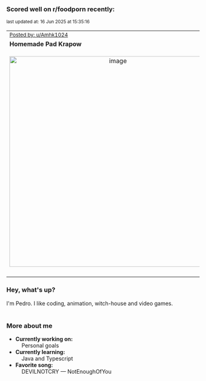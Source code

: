 ### Scored well on r/foodporn recently:

<p align="left"><sub>last updated at: 16 Jun 2025 at 15:35:16</sub></p>

|   |
| --- |
| <sub>[Posted by: u/Amhk1024][source]</sub> |
| **Homemade Pad Krapow** | 
|<p align="center"> <img alt="image" src="https://i.redd.it/3cmsq2ma446f1.jpeg" width="550" /> </p>|
|   |

### Hey, what's up?

I'm Pedro. I like coding, animation, witch-house and video games.<br><br>

### More about me
- **Currently working on:**  
&nbsp;&nbsp;&nbsp;&nbsp;Personal goals
- **Currently learning:**  
&nbsp;&nbsp;&nbsp;&nbsp;Java and Typescript
- **Favorite song:**  
&nbsp;&nbsp;&nbsp;&nbsp;DEVILNOTCRY — NotEnoughOfYou<br><br>

  



  
  
  
[linkedin]: https://linkedin.com/in/pedro-h-r-gomes-8a487b14a/
[gmail]: mailto:pilique11@gmail.com
[source]: https://reddit.com/r/FoodPorn/comments/1l80los/homemade_pad_krapow/
[redditAPI]: https://www.reddit.com/dev/api/